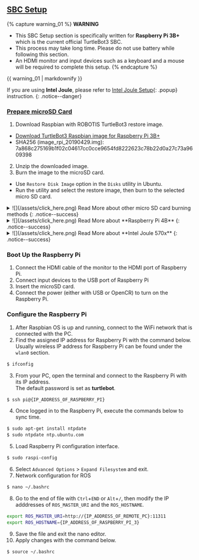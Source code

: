 
<div style="counter-reset: h1 3"></div>
<div style="counter-reset: h2 1"></div>

## [SBC Setup](#sbc-setup)

{% capture warning_01 %}
**WARNING**  
- This SBC Setup section is specifically written for **Raspberry Pi 3B+** which is the current official TurtleBot3 SBC.
- This process may take long time. Please do not use battery while following this section.
- An HDMI monitor and input devices such as a keyboard and a mouse will be required to complete this setup.
{% endcapture %}
<div class="notice--danger">{{ warning_01 | markdownify }}</div>

If you are using **Intel Joule**, please refer to [Intel Joule Setup][joule_setup]{: .popup} instruction.
{: .notice--danger}

### [Prepare microSD Card](#prepare-microsd-card)
1. Download Raspbian with ROBOTIS TurtleBot3 restore image.
  - [Download TurtleBot3 Raspbian image for Raspberry Pi 3B+](http://www.robotis.com/service/download.php?no=1738)
  - SHA256 (image_rpi_20190429.img): 7a868c275169b1f02c04617cc0cce9654fd8222623c78b22d0a27c73a9609398
2. Unzip the downloaded image.
3. Burn the image to the microSD card.
  - Use `Restore Disk Image` option in the `Disks` utility in Ubuntu.
  - Run the utility and select the restore image, then burn to the selected micro SD card.
<details>
<summary id="summary_for_foreins" style="outline: inherit;">
![](/assets/click_here.png) Read More about other micro SD card burning methods
{: .notice--success}
</summary>
- You can use the [etcher.io](https://etcher.io/)
- You can also use 'dd' command in Linux or use application 'win32 Disk Imager' in Windows. For a complete guide, refer to the instruction for [Linux](https://elinux.org/RPi_Easy_SD_Card_Setup#Using_the_Linux_command_line) or [Windows](https://elinux.org/RPi_Easy_SD_Card_Setup#Using_the_Win32DiskImager_program).
</details>

<details>
<summary id="summary_for_foreins" style="outline: inherit;">
![](/assets/click_here.png) Read More about **Raspberry Pi 4B**
{: .notice--success}
</summary>
In case you use Raspberry Pi 4B, you can use the restore image below. However, please note that this image may not compatible with Raspberry Pi 4B with 8GB RAM.
- [Download TurtleBot3 Raspbian image for Raspberry Pi 4B](https://www.robotis.com/service/download.php?no=1905)
</details>

<details>
<summary id="summary_for_foreins" style="outline: inherit;">
![](/assets/click_here.png) Read More about **Intel Joule 570x**
{: .notice--success}
</summary>
In case you use Intel Joule 570x, please follow the instructions below.  
Intel Joule is discontinued in 2017, and additional support is unavailable.

1. Download Ubuntu 16.04 image for Intel® Joule™  
  - [Download Ubuntu 16.04 for Intel® Joule™](http://people.canonical.com/~platform/snappy/tuchuck/desktop-final/tuchuck-xenial-desktop-iso-20170317-0.iso)

2. Create a bootable USB with the downloaded image.
3. Install Ubuntu from the USB
</details>

### Boot Up the Raspberry Pi
1. Connect the HDMI cable of the monitor to the HDMI port of Raspberry Pi.
2. Connect input devices to the USB port of Raspberry Pi
3. Insert the microSD card.
4. Connect the power (either with USB or OpenCR) to turn on the Raspberry Pi.

### Configure the Raspberry Pi
1. After Raspbian OS is up and running, connect to the WiFi network that is connected with the PC.
2. Find the assigned IP address for Raspberry Pi with the command below. Usually wireless IP address for Raspberry Pi can be found under the `wlan0` section.
  ```bash
$ ifconfig
  ```
3. From your PC, open the terminal and connect to the Raspberry Pi with its IP address.  
  The default password is set as **turtlebot**.  
  ```bash
$ ssh pi@{IP_ADDRESS_OF_RASPBERRY_PI}
  ```
4. Once logged in to the Raspberry Pi, execute the commands below to sync time.  
  ```bash
$ sudo apt-get install ntpdate
$ sudo ntpdate ntp.ubuntu.com
  ```
5. Load Raspberry Pi configuration interface.
  ```bash
$ sudo raspi-config
  ```
6. Select `Advanced Options` > `Expand Filesystem` and exit.
7. Network configuration for ROS
  ```bash
$ nano ~/.bashrc
  ```
8. Go to the end of file with `Ctrl`+`END` or `Alt`+`/`, then modify the IP adddresses of `ROS_MASTER_URI` and the `ROS_HOSTNAME`.
  ```bash
export ROS_MASTER_URI=http://{IP_ADDRESS_OF_REMOTE_PC}:11311
export ROS_HOSTNAME={IP_ADDRESS_OF_RASPBERRY_PI_3}
  ```
9. Save the file and exit the nano editor.
10. Apply changes with the command below.
  ```bash
$ source ~/.bashrc
  ```

[joule_setup]: /docs/en/popup/turtlebot3/joule_setup